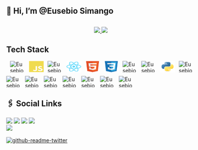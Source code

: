 ## 👋 Hi, I’m @Eusebio Simango
##

<div align="center">
  <a href="https://github.com/EusebioSimango">
    <img height="180em" src="https://github-readme-stats.vercel.app/api?username=EusebioSimango&show_icons=true&theme=dracula&include_all_commits=true&count_private=true"/>
    <img height="180em" src="https://github-readme-stats.vercel.app/api/top-langs/?username=EusebioSimango&layout=compact&langs_count=7&theme=dracula"/>
  </a>
</div>

## Tech Stack

<div style="display: flex; gap: 10px; flex-wrap: wrap;"><br>
  <img src="https://cdn.jsdelivr.net/gh/devicons/devicon/icons/nodejs/nodejs-original.svg"  height="30" width="40" align="center" alt="Eusebio-NodeJs"/>
  <img align="center" alt="Eusebio-Js" height="30" width="40" src="https://raw.githubusercontent.com/devicons/devicon/master/icons/javascript/javascript-plain.svg"/>
  <img src="https://cdn.jsdelivr.net/gh/devicons/devicon/icons/jquery/jquery-original.svg"  height="30" width="40" align="center" alt="Eusebio-jQuery"/>
  <img align="center" alt="Eusebio-React" height="30" width="40" src="https://raw.githubusercontent.com/devicons/devicon/master/icons/react/react-original.svg"/>
  <img align="center" alt="Eusebio-HTML" height="30" width="40" src="https://raw.githubusercontent.com/devicons/devicon/master/icons/html5/html5-original.svg"/>
  <img align="center" alt="Eusebio-CSS" height="30" width="40" src="https://raw.githubusercontent.com/devicons/devicon/master/icons/css3/css3-original.svg"/>
  <img src="https://cdn.jsdelivr.net/gh/devicons/devicon/icons/sass/sass-original.svg"  height="30" width="40" align="center" alt="Eusebio-Sass"/>
  <img src="https://cdn.jsdelivr.net/gh/devicons/devicon/icons/bootstrap/bootstrap-original.svg"  height="30" width="40" align="center" alt="Eusebio-Bootstrap"/>
  <img align="center" alt="Eusebio-Python" height="30" width="40" src="https://raw.githubusercontent.com/devicons/devicon/master/icons/python/python-original.svg"/>
  <img src="https://cdn.jsdelivr.net/gh/devicons/devicon/icons/django/django-plain.svg"  height="30" width="40" align="center" alt="Eusebio-Django"/>
  <img src="https://cdn.jsdelivr.net/gh/devicons/devicon/icons/linux/linux-original.svg"  height="30" width="40" align="center" alt="Eusebio-Linux"/>
  <img src="https://cdn.jsdelivr.net/gh/devicons/devicon/icons/vscode/vscode-original.svg"  height="30" width="40" align="center" alt="Eusebio-Code"/>
  <img src="https://cdn.jsdelivr.net/gh/devicons/devicon/icons/git/git-original.svg"  height="30" width="40" align="center" alt="Eusebio-Git"/>
  <img src="https://cdn.jsdelivr.net/gh/devicons/devicon/icons/github/github-original.svg"  height="30" width="40" align="center" alt="Eusebio-GitHub"/>
  <img src="https://cdn.jsdelivr.net/gh/devicons/devicon/icons/apache/apache-original.svg"  height="30" width="40" align="center" alt="Eusebio-Apache"/>
  <img src="https://cdn.jsdelivr.net/gh/devicons/devicon/icons/php/php-original.svg"  height="30" width="40" align="center" alt="Eusebio-PHP"/>
  <img src="https://cdn.jsdelivr.net/gh/devicons/devicon/icons/mysql/mysql-original.svg"  height="30" width="40" align="center" alt="Eusebio-MySql"/>
  
  
</div>
  
  ## 🖇️ Social Links
  
  <div>
    <a href="https://instagram.com/eusimangooficial" target="_blank"><img src="https://img.shields.io/badge/-Instagram-%23E4405F?style=for-the-badge&logo=instagram&logoColor=white" target="_blank"></a>
    <a href = "mailto:eusebiosimango14@gmail.com"><img src="https://img.shields.io/badge/-Gmail-%23333?style=for-the-badge&logo=gmail&logoColor=white" target="_blank"></a>
    <a href="https://https://www.linkedin.com/in/eus%C3%A9bio-simango-36b994233/" target="_blank"><img src="https://img.shields.io/badge/-LinkedIn-%230077B5?style=for-the-badge&logo=linkedin&logoColor=white" target="_blank"></a>
  <a href="https://www.facebook.com/eusebio.simango.1/" target="_blank"><img src="https://img.shields.io/badge/Facebook-1877F2?style=for-the-badge&logo=facebook&logoColor=white" target="_blank"></a>
  
  
   <!-- ![Snake animation](https://github.com/Eu23b10/Eu23b10/blob/output/github-contribution-grid-snake.svg) -->
  </div>
    <a href="https://www.codewars.com/users/EusebioSimango" target"_blank">
    <img src="https://www.codewars.com/users/EusebioSimango/badges/large/"/>
  </a>


[![github-readme-twitter](https://github-readme-twitter.gazf.vercel.app/api?id=simango_eusebio)](https://github.com/gazf/github-readme-twitter)

